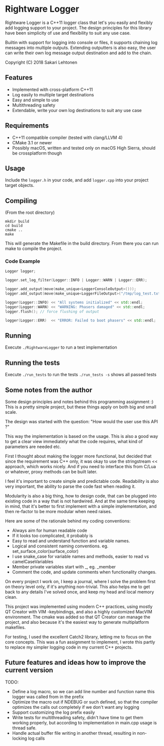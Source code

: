 # Rightware Logger

Rightware Logger is a C++11 logger class that let's you easily and flexibly add logging support to your project.
The design principles for this library have been simplicity of use and flexibility to suit any use case.

Builtin with support for logging into console or files, it supports chaining log messages into multiple outputs.
Extending outputters is also easy, the user can write their own log message output destination and add to the chain.

Copyright (C) 2018 Sakari Lehtonen <sakari AT psitriangle DOT net>

## Features

* Implemented with cross-platform C++11
* Log easily to multiple target destinations
* Easy and simple to use
* Multithreading safety
* Extendable, write your own log destinations to suit any use case

## Requirements

* C++11 compatible compiler (tested with clang/LLVM 4)
* CMake 3.1 or newer
* Possibly macOS, written and tested only on macOS High Sierra, should be crossplatform though

## Usage

Include the `logger.h` in your code, and add `logger.cpp` into your project target objects.

## Compiling

(From the root directory)

```
mkdir build
cd build
cmake ..
make
```

This will generate the Makefile in the build directory.
From there you can run make to compile the project.

### Code Example

```cpp
Logger logger;

logger.set_log_filter(Logger::INFO | Logger::WARN | Logger::ERR);

logger.add_output(move(make_unique<LoggerConsoleOutput>()));
logger.add_output(move(make_unique<LoggerFileOutput>("/tmp/log_test.txt")));

logger(Logger::INFO) << "All systems initialized" << std::endl;
logger(Logger::WARN) << "WARNING: Phasers damaged" << std::endl;
logger.flush(); // force flushing of output

logger(Logger::ERR)  << "ERROR: Failed to boot phasers" << std::endl;
```

## Running

Execute `./RightwareLogger` to run a test implementation

## Running the tests

Execute `./run_tests` to run the tests
`./run_tests -s` shows all passed tests

## Some notes from the author

Some design principles and notes behind this programming assignment :) 
This is a pretty simple project, but these things apply on both big and small scale. 

The design was started with the question: "How would the user use this API ?"

This way the implementation is based on the usage. 
This is also a good way to get a clear view immediately what the code requires, what kind of parameters are needed etc.

First I thought about making the logger more functional, but decided that since the requirement was C++ only, it was okay to use the stringstream << approach, which works nicely.
And if you need to interface this from C/Lua or whatever, proxy methods can be built later.

I feel it's important to create simple and predictable code. 
Readability is also very important, the ability to parse the code fast when reading it.

Modularity is also a big thing, how to design code, that can be plugged into existing code in a way that is not hardwired. 
And at the same time keeping in mind, that it's better to first implement with a simple implementation, and then re-factor to be more modular when need raises.

Here are some of the rationale behind my coding conventions:

* Always aim for human readable code
* If it looks too complicated, it probably is
* Easy to read and understand function and variable names.
* Logical and consistent naming conventions. eg. set_surface_color(surface_color)
* I use snake_case for variable names and methods, easier to read vs camelCaseVariables
* Member private variables start with _, eg. _member
* Comment the code, and update comments when functionality changes. 

On every project I work on, I keep a journal, where I solve the problem first on theory level only, if it's anything non-trivial.
This also helps me to get back to any details I've solved once, and keep my head and local memory clean.

This project was implemented using modern C++ practices, using mostly QT Creator with VIM -keybindings, and also a highly customized MacVIM environment.
The cmake was added so that QT Creator can manage the project, and also because it's the easiest way to generate multiplatform makefiles.

For testing, I used the excellent Catch2 library, letting me to focus on the core concepts.
This was a fun assignment to implement, I wrote this partly to replace my simpler logging code in my current C++ projects.

## Future features and ideas how to improve the current version

TODO:
 * Define a log macro, so we can add line number and function name this logger was called from in the prefix
 * Optimize the macro out if NDEBUG or such defined, so that the compiler optimizes the calls out completely if we don't want any
   logging
 * Support customizing the log prefix easily
 * Write tests for multithreading safety, didn't have time to get them working properly, but according to implementation in main.cpp
   usage is thread safe.
 * Handle actual buffer file writing in another thread, resulting in non-locking log calls
